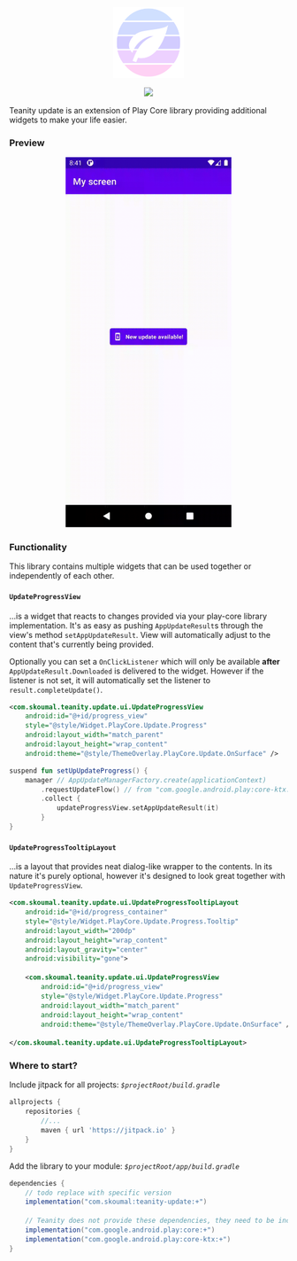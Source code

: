 <p align="center">
  <img src="https://raw.githubusercontent.com/skoumalcz/teanity/1.2/art/logo.png" width="128px" />
</p>
<p align="center">
    <a href="https://jitpack.io/#com.skoumal/teanity-update"><img src="https://jitpack.io/v/com.skoumal/teanity-update.svg?style=flat-square" width="128px" /></a>
</p>

Teanity update is an extension of Play Core library providing additional widgets to make your life
easier.

### Preview

<p align="center">
    <img src="art/preview.gif" width="300" />
</p>

### Functionality

This library contains multiple widgets that can be used together or independently of each other.

#### `UpdateProgressView`

…is a widget that reacts to changes provided via your play-core library implementation. It's as
easy as pushing `AppUpdateResult`s through the view's method `setAppUpdateResult`. View will
automatically adjust to the content that's currently being provided.

Optionally you can set a `OnClickListener` which will only be available **after**
`AppUpdateResult.Downloaded` is delivered to the widget. However if the listener is not set, it
will automatically set the listener to `result.completeUpdate()`.

```xml
<com.skoumal.teanity.update.ui.UpdateProgressView
    android:id="@+id/progress_view"
    style="@style/Widget.PlayCore.Update.Progress"
    android:layout_width="match_parent"
    android:layout_height="wrap_content"
    android:theme="@style/ThemeOverlay.PlayCore.Update.OnSurface" />
```

```kotlin
suspend fun setUpUpdateProgress() {
    manager // AppUpdateManagerFactory.create(applicationContext)
        .requestUpdateFlow() // from "com.google.android.play:core-ktx:${playCoreVersion}"
        .collect {
            updateProgressView.setAppUpdateResult(it)
        }
}
```

#### `UpdateProgressTooltipLayout`

…is a layout that provides neat dialog-like wrapper to the contents. In its nature it's purely
optional, however it's designed to look great together with `UpdateProgressView`.

```xml
<com.skoumal.teanity.update.ui.UpdateProgressTooltipLayout
    android:id="@+id/progress_container"
    style="@style/Widget.PlayCore.Update.Progress.Tooltip"
    android:layout_width="200dp"
    android:layout_height="wrap_content"
    android:layout_gravity="center"
    android:visibility="gone">

    <com.skoumal.teanity.update.ui.UpdateProgressView
        android:id="@+id/progress_view"
        style="@style/Widget.PlayCore.Update.Progress"
        android:layout_width="match_parent"
        android:layout_height="wrap_content"
        android:theme="@style/ThemeOverlay.PlayCore.Update.OnSurface" />

</com.skoumal.teanity.update.ui.UpdateProgressTooltipLayout>
```

### Where to start?

Include jitpack for all projects: _`$projectRoot/build.gradle`_

```groovy
allprojects {
    repositories {
        //...
        maven { url 'https://jitpack.io' }
    }
}
```

Add the library to your module: _`$projectRoot/app/build.gradle`_

```groovy
dependencies {
    // todo replace with specific version
    implementation("com.skoumal:teanity-update:+")

    // Teanity does not provide these dependencies, they need to be included as well
    implementation("com.google.android.play:core:+")
    implementation("com.google.android.play:core-ktx:+")
}
```
